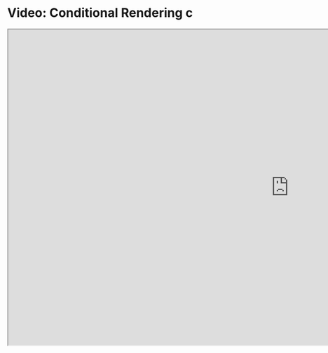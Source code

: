 # Video: Conditional Rendering c

<iframe src="https://scrimba.com/scrim/cocdb4511b55809709e9b19ee?pl=pzvM7hM" width="1280" height="720" allowfullscreen="allowfullscreen" allow="autoplay; fullscreen; picture-in-picture"></iframe>
